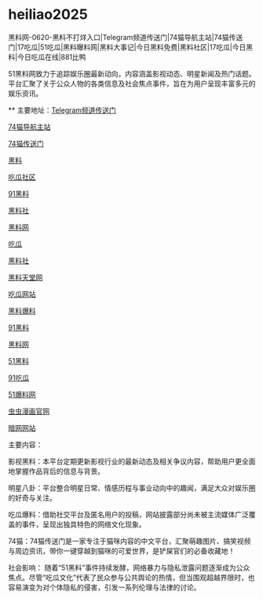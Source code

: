 # heiliao2025
黑料网-0620-黑料不打烊入口|Telegram频道传送门|74猫导航主站|74猫传送门|17吃瓜|51吃瓜|黑料曝料网|黑料大事记|今日黑料免费|黑料社区|17吃瓜|今日黑料|今日吃瓜在线|881比鸭

51黑料网致力于追踪娱乐圈最新动向，内容涵盖影视动态、明星新闻及热门话题。平台汇聚了关于公众人物的各类信息及社会焦点事件，旨在为用户呈现丰富多元的娱乐资讯。

** 主要地址：<a href="https://74mao.com/">Telegram频道传送门</a>

<a href="https://74mao.com/">74猫导航主站</a>

<a href="https://74mao.com/">74猫传送门</a>

<a href="https://li77.pages.dev/">黑料</a>

<a href="https://cg5-37.pages.dev/">吃瓜社区</a>

<a href="https://li06-1.pages.dev/">91黑料</a>

<a href="https://pi30-02.pages.dev/">黑料社</a>

<a href="https://cg147.pages.dev/">黑料网</a>

<a href="https://pi01.pages.dev/">吃瓜</a>

<a href="https://she01-1.pages.dev/">黑料社</a>

<a href="https://pi14.pages.dev/">黑料天堂网</a>

<a href="https://cg1-39.pages.dev/">吃瓜网站</a>

<a href="https://cg5-24.pages.dev/">黑料爆料</a>

<a href="https://heiliaowang45.pages.dev/">91黑料</a>

<a href="https://heiliaowangjin.pages.dev/">黑料网</a>

<a href="https://she15-1.pages.dev/">51黑料</a>

<a href="https://91chiguazhongxin.pages.dev/">91吃瓜</a>

<a href="https://jinrichigua01.pages.dev/">51爆料网</a>

<a href="https://ji88-1.pages.dev/">虫虫漫画官网</a>

<a href="https://aw10-14.pages.dev/">暗网网站</a>

主要内容：

影视黑料：本平台定期更新影视行业的最新动态及相关争议内容，帮助用户更全面地掌握作品背后的信息与背景。

明星八卦：平台整合明星日常、情感历程与事业动向中的趣闻，满足大众对娱乐圈的好奇与关注。

吃瓜爆料：借助社交平台及匿名用户的投稿，网站披露部分尚未被主流媒体广泛覆盖的事件，呈现出独具特色的网络文化现象。

74猫：74猫传送门是一家专注于猫咪内容的中文平台，汇聚萌趣图片、搞笑视频与周边资讯，带你一键穿越到猫咪的可爱世界，是铲屎官们的必备收藏地！

社会影响：
随着“51黑料”事件持续发酵，网络暴力与隐私泄露问题逐渐成为公众焦点。尽管“吃瓜文化”代表了民众参与公共舆论的热情，但当围观超越界限时，也容易演变为对个体隐私的侵害，引发一系列伦理与法律的讨论。
